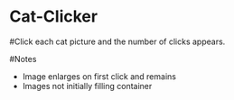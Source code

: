 # Cat-Clicker

#Click each cat picture and the number of clicks appears.

#Notes
* Image enlarges on first click and remains
* Images not initially filling container